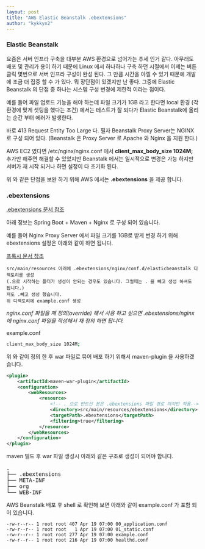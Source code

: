 ```yaml
---
layout: post
title: "AWS Elastic Beanstalk .ebextensions"
author: "kykkyn2"
---
```


### Elastic Beanstalk
요즘은 서버 인프라 구축을 대부분 AWS 환경으로 넘어가는 추세 인거 같다.
아무래도 배포 및 관리가 용이 하기 때문에 Linux 에서 하나하나 구축 하던 시절에서 이제는 버튼 클릭 몇번으로 서버 인프라 구성이 완성 된다. 그 만큼 시간을 아낄 수 있기 때문에 개발에 조금 더 집중 할 수 가 있다.
뭐 장단점이 있겠지만 난 좋다.
그중에 Elastic Beanstalk 의 단점 중 하나는 시스템 구성 변경에 제한적 이라는 점이다.

예를 들어 파일 업로드 기능을 해야 하는데 파일 크기가 1GB 라고 한다면 local 환경 (각 환경에 맞게 셋팅을 했다는 조건) 에서는 테스트가 잘 되다가 Elastic Beanstalk에 올리는 순간 부터 에러가 발생한다.

바로 413 Request Entity Too Large 다. 필자 Beanstalk Proxy Server는 NGINX로 구성 되어 있다.
(Beanstalk 은 Proxy Server 로 Apache 와 Nginx 을 지원 한다.)

AWS EC2 였다면 /etc/nginx/nginx.conf 에서 **client_max_body_size 1024M;** 추가만 해주면 해결할 수 있었지만 Beanstalk 에서는 일시적으로 변경은 가능 하지만 서버가 재 시작 되거나 하면 설정이 다 초기화 된다.

위 와 같은 단점을 보완 하기 위해 AWS 에서는 **.ebextensions** 을 제공 합니다.

### .ebextensions

[.ebextensions 문서 참조](https://docs.aws.amazon.com/ko_kr/elasticbeanstalk/latest/dg/ebextensions.html)

아래 정보는 Spring Boot + Maven + Nginx 로 구성 되어 있습니다.

예를 들어 Nginx Proxy Server 에서 파일 크기를 1GB로 받게 변경 하기 위해 ebextensions 설정은 아래와 같이 하면 됩니다.

[프록시 문서 참조](https://docs.aws.amazon.com/ko_kr/elasticbeanstalk/latest/dg/java-tomcat-proxy.html)

    src/main/resources 아래에 .ebextensions/nginx/conf.d/elasticbeanstalk 디렉토리를 생성
    (.으로 시작하는 폴더가 생성이 안되는 경우도 있습니다. 그럴때는 . 을 빼고 생성 하셔도 됩니다.)
    저도 .빼고 생성 했습니다.
    위 디렉토리에 example.conf 생성
    

*nginx.conf 파일을 재 정의(override) 해서 사용 하고 싶으면 .ebextensions/nginx 에 nginx.conf 파일을 작성해서 재 정의 하면 됩니다.*

example.conf
```bash
client_max_body_size 1024M;
```

위 와 같이 정의 한 후 war 파일로 묶어 배포 하기 위해서 maven-plugin 을 사용하겠습니다.
```xml
<plugin>
    <artifactId>maven-war-plugin</artifactId>
    <configuration>
        <webResources>
            <resource>
            	<!-- . 으로 만드신 분은 .ebextensions 파일 경로 까지만 적용-->
                <directory>src/main/resources/ebextensions</directory>
                <targetPath>.ebextensions</targetPath>
                <filtering>true</filtering>
            </resource>
        </webResources>
    </configuration>
</plugin>
```
maven 빌드 후 war 파일 생성시 아래와 같은 구조로 생성이 되어야 합니다.

<pre>
.
├── .ebextensions
├── META-INF
├── org
└── WEB-INF
</pre>

AWS Beanstalk 배포 후 shell 로 확인해 보면 아래와 같이 example.conf 가 포함 되어 있습니다.

```shell
-rw-r--r-- 1 root root 407 Apr 19 07:00 00_application.conf
-rw-r--r-- 1 root root   1 Apr 19 07:00 01_static.conf
-rw-r--r-- 1 root root 277 Apr 19 07:00 example.conf
-rw-r--r-- 1 root root 216 Apr 19 07:00 healthd.conf
```





